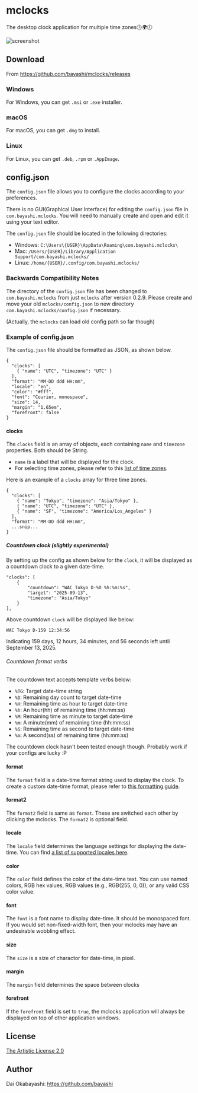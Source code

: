 # mclocks

The desktop clock application for multiple time zones🕒🌍🕕 

![screenshot](https://raw.githubusercontent.com/bayashi/mclocks/main/screenshot/mclocks-screenshot-0.1.8-custom.png)

## Download

From https://github.com/bayashi/mclocks/releases

### Windows

For Windows, you can get `.msi` or `.exe` installer.

### macOS

For macOS, you can get `.dmg` to install.

### Linux

For Linux, you can get `.deb`, `.rpm` or `.AppImage`.

## config.json

The `config.json` file allows you to configure the clocks according to your preferences.

There is no GUI(Graphical User Interface) for editing the `config.json` file in `com.bayashi.mclocks`. You will need to manually create and open and edit it using your text editor.

The `config.json` file should be located in the following directories:

* Windows: `C:\Users\{USER}\AppData\Roaming\com.bayashi.mclocks\`
* Mac: `/Users/{USER}/Library/Application Support/com.bayashi.mclocks/`
* Linux: `/home/{USER}/.config/com.bayashi.mclocks/`

### Backwards Compatibility Notes

The directory of the `config.json` file has been changed to `com.bayashi.mclocks` from just `mclocks` after version 0.2.9. Please create and move your old `mclocks/config.json` to new directory `com.bayashi.mclocks/config.json` if necessary.

(Actually, the `mclocks` can load old config path so far though)

### Example of config.json

The `config.json` file should be formatted as JSON, as shown below.

    {
      "clocks": [
        { "name": "UTC", "timezone": "UTC" }
      ],
      "format": "MM-DD ddd HH:mm",
      "locale": "en",
      "color": "#fff",
      "font": "Courier, monospace",
      "size": 14,
      "margin": "1.65em",
      "forefront": false
    }

#### clocks

The `clocks` field is an array of objects, each containing `name` and `timezone` properties. Both should be String.

* `name` is a label that will be displayed for the clock.
* For selecting time zones, please refer to this [list of time zones](https://en.wikipedia.org/wiki/List_of_tz_database_time_zones).

Here is an example of a `clocks` array for three time zones.

    {
      "clocks": [
        { "name": "Tokyo", "timezone": "Asia/Tokyo" },
        { "name": "UTC", "timezone": "UTC" },
        { "name": "SF", "timezone": "America/Los_Angeles" }
      ],
      "format": "MM-DD ddd HH:mm",
      ...snip...
    }

##### Countdown clock (slightly experimental)

By setting up the config as shown below for the `clock`, it will be displayed as a countdown clock to a given date-time.

	"clocks": [
		{
			"countdown": "WAC Tokyo D-%D %h:%m:%s",
			"target": "2025-09-13",
			"timezone": "Asia/Tokyo"
		}
	],

Above countdown `clock` will be displayed like below:

    WAC Tokyo D-159 12:34:56

Indicating 159 days, 12 hours, 34 minutes, and 56 seconds left until September 13, 2025.

###### Countdown format verbs

The countdown text accepts template verbs below:

* `%TG`: Target date-time string
* `%D`: Remaining day count to target date-time
* `%H`: Remaining time as hour to target date-time
* `%h`: An hour(hh) of remaining time (hh:mm:ss)
* `%M`: Remaining time as minute to target date-time
* `%m`: A minute(mm) of remaining time (hh:mm:ss)
* `%S`: Remaining time as second to target date-time
* `%m`: A second(ss) of remaining time (hh:mm:ss)

The countdown clock hasn't been tested enough though. Probably work if your configs are lucky :P

#### format

The `format` field is a date-time format string used to display the clock. To create a custom date-time format, please refer to [this formatting guide](https://momentjs.com/docs/#/parsing/string-format/).

#### format2

The `format2` field is same as `format`. These are switched each other by clicking the mclocks. The `format2` is optional field.

#### locale

The `locale` field determines the language settings for displaying the date-time. You can find [a list of supported locales here](https://github.com/kawanet/cdate-locale/blob/main/locales.yml).

#### color

The `color` field defines the color of the date-time text. You can use named colors, RGB hex values, RGB values (e.g., RGB(255, 0, 0)), or any valid CSS color value.

#### font

The `font` is a font name to display date-time. It should be monospaced font. If you would set non-fixed-width font, then your mclocks may have an undesirable wobbling effect.

#### size

The `size` is a size of charactor for date-time, in pixel.

#### margin

The `margin` field determines the space between clocks

#### forefront

If the `forefront` field is set to `true`, the mclocks application will always be displayed on top of other application windows. 

## License

[The Artistic License 2.0](https://github.com/bayashi/mclocks/blob/main/LICENSE)

## Author

Dai Okabayashi: https://github.com/bayashi
